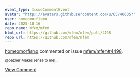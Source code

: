 ```yaml
---
event_type: IssueCommentEvent
avatar: "https://avatars.githubusercontent.com/u/65740635?"
user: homeomorfismo
date: 2025-10-16
repo_name: mfem/mfem
html_url: https://github.com/mfem/mfem/pull/4498
repo_url: https://github.com/mfem/mfem
---
```


<a href='https://github.com/homeomorfismo' target='_blank'>homeomorfismo</a> commented on issue <a href='https://github.com/mfem/mfem/pull/4498' target='_blank'>mfem/mfem#4498</a>.

<small>@pazner Makes sense to me!...</small>

<a href='https://github.com/mfem/mfem/pull/4498' target='_blank'>View Comment</a>
